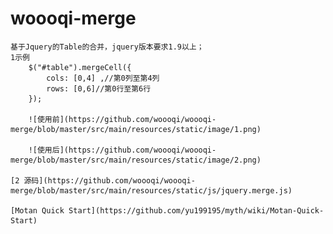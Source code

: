 # woooqi-merge
    基于Jquery的Table的合并，jquery版本要求1.9以上；
    1示例
        $("#table").mergeCell({
            cols: [0,4] ,//第0列至第4列
            rows: [0,6]//第0行至第6行
        });
        
        ![使用前](https://github.com/woooqi/woooqi-merge/blob/master/src/main/resources/static/image/1.png)
        
        ![使用后](https://github.com/woooqi/woooqi-merge/blob/master/src/main/resources/static/image/2.png)
    
    [2 源码](https://github.com/woooqi/woooqi-merge/blob/master/src/main/resources/static/js/jquery.merge.js)
    
    [Motan Quick Start](https://github.com/yu199195/myth/wiki/Motan-Quick-Start)
